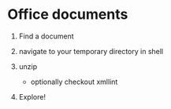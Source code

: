 # Office documents

1. Find a document

1. navigate to your temporary directory in shell

1. unzip
   - optionally checkout xmllint

1. Explore!
